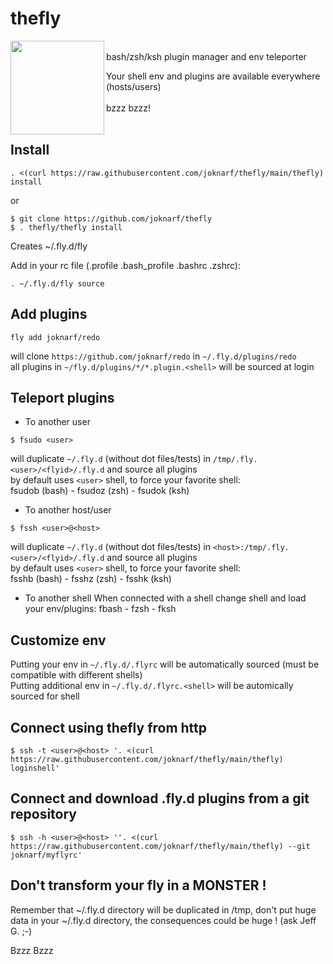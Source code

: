 
# thefly

<img align=left width="150px" src="https://github.com/user-attachments/assets/a537f833-a64f-40b0-99a3-fff9cca08ce8">

<br/>
bash/zsh/ksh plugin manager and env teleporter  

Your shell env and plugins are available everywhere (hosts/users)  
&nbsp;  
bzzz bzzz!  
<br/>  
## Install
```
. <(curl https://raw.githubusercontent.com/joknarf/thefly/main/thefly) install
```
or
```
$ git clone https://github.com/joknarf/thefly
$ . thefly/thefly install
```
Creates ~/.fly.d/fly

Add in your rc file (.profile .bash_profile .bashrc .zshrc):
```
. ~/.fly.d/fly source
```

## Add plugins

```
fly add joknarf/redo
```
will clone `https://github.com/joknarf/redo` in `~/.fly.d/plugins/redo`  
all plugins in `~/fly.d/plugins/*/*.plugin.<shell>` will be sourced at login

## Teleport plugins

* To another user
```
$ fsudo <user>
```
will duplicate `~/.fly.d` (without dot files/tests) in `/tmp/.fly.<user>/<flyid>/.fly.d` and source all plugins  
by default uses `<user>` shell, to force your favorite shell:  
fsudob (bash) - fsudoz (zsh) - fsudok (ksh)

* To another host/user
```
$ fssh <user>@<host>
```
will duplicate `~/.fly.d` (without dot files/tests) in `<host>:/tmp/.fly.<user>/<flyid>/.fly.d` and source all plugins  
by default uses `<user>` shell, to force your favorite shell:  
fsshb (bash) - fsshz (zsh) - fsshk (ksh)

* To another shell
When connected with a shell change shell and load your env/plugins:
fbash - fzsh - fksh
 
## Customize env

Putting your env in `~/.fly.d/.flyrc` will be automatically sourced (must be compatible with different shells)  
Putting additional env in `~/.fly.d/.flyrc.<shell>` will be automically sourced for shell

## Connect using thefly from http

```
$ ssh -t <user>@<host> '. <(curl https://raw.githubusercontent.com/joknarf/thefly/main/thefly) loginshell'  
```

## Connect and download .fly.d plugins from a git repository

```
$ ssh -h <user>@<host> ''. <(curl https://raw.githubusercontent.com/joknarf/thefly/main/thefly) --git joknarf/myflyrc'  
```

## Don't transform your fly in a MONSTER !

Remember that ~/.fly.d directory will be duplicated in /tmp, don't put huge data in your ~/.fly.d directory, the consequences could be huge ! (ask Jeff G. ;-)

Bzzz Bzzz

